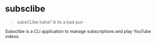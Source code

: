 # subsclibe
> subsCLIbe haha? ik its a bad pun

Subsclibe is a CLI application to manage subscriptions and play YouTube videos.
